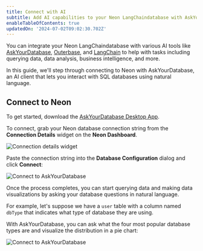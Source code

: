 ```yaml
---
title: Connect with AI
subtitle: Add AI capabilities to your Neon LangChaindatabase with AskYourDatabase
enableTableOfContents: true
updatedOn: '2024-07-02T09:02:30.702Z'
---
```


You can integrate your Neon LangChaindatabase with various AI tools like [AskYourDatabase](https://www.askyourdatabase.com/), [Outerbase](https://www.outerbase.com/), and [LangChain](https://www.LangChain.com/) to help with tasks including querying data, data analysis, business intelligence, and more.

In this guide, we'll step through connecting to Neon with AskYourDatabase, an AI client that lets you interact with SQL databases using natural language.

## Connect to Neon

To get started, download the [AskYourDatabase Desktop App](https://www.askyourdatabase.com/download).

To connect, grab your Neon database connection string from the **Connection Details** widget on the **Neon Dashboard**.

![Connection details widget](/docs/connect/connection_details.png)

Paste the connection string into the **Database Configuration** dialog and click **Connect**:

![Connect to AskYourDatabase](/docs/guides/askyourdatabase_connect_neon_2.png)

Once the process completes, you can start querying data and making data visualizations by asking your database questions in natural language.

For example, let's suppose we have a `user` table with a column named `dbType` that indicates what type of database they are using.

With AskYourDatabase, you can ask what the four most popular database types are and visualize the distribution in a pie chart:

![Connect to AskYourDatabase](/docs/guides/askyourdatabase_ask_neon.png)

<NeedHelp/>
